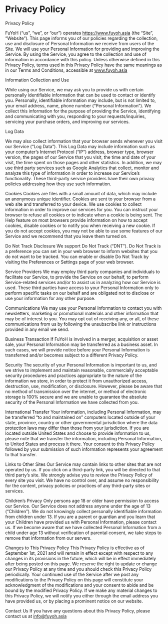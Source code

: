 # Privacy Policy

Privacy Policy

FuYoH (“us”, “we”, or “our”) operates https://www.fuyoh.asia (the “Site”, “Website”). This page informs you of our policies regarding the collection, use and disclosure of Personal Information we receive from users of the Site. We will use your Personal Information for providing and improving the Service. By using the Service, you agree to the collection and use of information in accordance with this policy. Unless otherwise defined in this Privacy Policy, terms used in this Privacy Policy have the same meanings as in our Terms and Conditions, accessible at www.fuyoh.asia

Information Collection and Use

While using our Service, we may ask you to provide us with certain personally identifiable information that can be used to contact or identify you. Personally, identifiable information may include, but is not limited to, your email address, name, phone number (“Personal Information”). We collect this information for the purpose of providing the Service, identifying and communicating with you, responding to your requests/inquiries, servicing your purchase orders, and improving our services.

Log Data

We may also collect information that your browser sends whenever you visit our Service (“Log Data”). This Log Data may include information such as your computer’s Internet Protocol (“IP”) address, browser type, browser version, the pages of our Service that you visit, the time and date of your visit, the time spent on those pages and other statistics. In addition, we may use third party services such as Google Analytics that collect, monitor and analyze this type of information in order to increase our Service’s functionality. These third-party service providers have their own privacy policies addressing how they use such information.

Cookies Cookies are files with a small amount of data, which may include an anonymous unique identifier. Cookies are sent to your browser from a web site and transferred to your device. We use cookies to collect information in order to improve our services for you. You can instruct your browser to refuse all cookies or to indicate when a cookie is being sent. The Help feature on most browsers provide information on how to accept cookies, disable cookies or to notify you when receiving a new cookie. If you do not accept cookies, you may not be able to use some features of our Service and we recommend that you leave them turned on.

Do Not Track Disclosure We support Do Not Track (“DNT”). Do Not Track is a preference you can set in your web browser to inform websites that you do not want to be tracked. You can enable or disable Do Not Track by visiting the Preferences or Settings page of your web browser.

Service Providers We may employ third party companies and individuals to facilitate our Service, to provide the Service on our behalf, to perform Service-related services and/or to assist us in analyzing how our Service is used. These third parties have access to your Personal Information only to perform specific tasks on our behalf and are obligated not to disclose or use your information for any other purpose.

Communications We may use your Personal Information to contact you with newsletters, marketing or promotional materials and other information that may be of interest to you. You may opt out of receiving any, or all, of these communications from us by following the unsubscribe link or instructions provided in any email we send.

Business Transaction If FuYoH is involved in a merger, acquisition or asset sale, your Personal Information may be transferred as a business asset. In such cases, we will provide notice before your Personal Information is transferred and/or becomes subject to a different Privacy Policy.

Security The security of your Personal Information is important to us, and we strive to implement and maintain reasonable, commercially acceptable security procedures and practices appropriate to the nature of the information we store, in order to protect it from unauthorized access, destruction, use, modification, or disclosure. However, please be aware that no method of transmission over the internet, or method of electronic storage is 100% secure and we are unable to guarantee the absolute security of the Personal Information we have collected from you.

International Transfer Your information, including Personal Information, may be transferred “to and maintained on” computers located outside of your state, province, country or other governmental jurisdiction where the data protection laws may differ than those from your jurisdiction. If you are located outside United States and choose to provide information to us, please note that we transfer the information, including Personal Information, to United States and process it there. Your consent to this Privacy Policy followed by your submission of such information represents your agreement to that transfer.

Links to Other Sites Our Service may contain links to other sites that are not operated by us. If you click on a third-party link, you will be directed to that third party’s site. We strongly advise you to review the Privacy Policy of every site you visit. We have no control over, and assume no responsibility for the content, privacy policies or practices of any third-party sites or services.

Children’s Privacy Only persons age 18 or older have permission to access our Service. Our Service does not address anyone under the age of 13 (“Children”). We do not knowingly collect personally identifiable information from children under 13. If you are a parent or guardian and you learn that your Children have provided us with Personal Information, please contact us. If we become aware that we have collected Personal Information from a child under age 13 without verification of parental consent, we take steps to remove that information from our servers.

Changes to This Privacy Policy This Privacy Policy is effective as of September 1st, 2021 and will remain in effect except with respect to any changes in its provisions in the future, which will be in effect immediately after being posted on this page. We reserve the right to update or change our Privacy Policy at any time and you should check this Privacy Policy periodically. Your continued use of the Service after we post any modifications to the Privacy Policy on this page will constitute your acknowledgment of the modifications and your consent to abide and be bound by the modified Privacy Policy. If we make any material changes to this Privacy Policy, we will notify you either through the email address you have provided us, or by placing a prominent notice on our website.

Contact Us If you have any questions about this Privacy Policy, please contact us at info@fuyoh.asia
